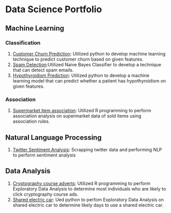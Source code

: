 # Data Science Portfolio
## Machine Learning
### Classification
1. [Customer Churn Prediction](https://github.com/Ruthnguli/Customer-Churn-EDA-prediction/blob/main/Costumer_Churn_EDA_%26_Prediction_.ipynb): Utilized python to develop machine learning technique to predict customer churn based on given features.
2. [Spam Detection](https://github.com/Ruthnguli/Titanic-Prediction-Spambase-Detection/blob/main/Ruth_DS_ML_Naive_Bayes_Exploratory_Data_Analysis.ipynb):Utilized Naive Bayes Classifier to develop a technique that can detect spam emails.
3. [Hypothyroidism Prediction](https://github.com/Ruthnguli/Hypothyroidism-prediction/blob/main/Ruth_NGULI_DS_ML_WK3_IP.ipynb): Utilized python to develop a machine learning model that can predict whether a patient has hypothyroidism on given features.

### Association
1. [Supermarket item association](https://github.com/Ruthnguli/Unsupervised-Leraning-R/blob/main/part_3_IP_Association_Rules_.pdf): Utilized R programming to perform association analysis on supermarket data of sold items using association rules.

## Natural Language Processing
1. [Twitter Sentiment Analysis](https://github.com/Ruthnguli/Twitter-Sentiment-Analysis/blob/main/YellowStone_Final.ipynb): Scrapping twitter data and performing NLP to perform sentiment analysis 

## Data Analysis
1. [Cryptography course adverts](https://github.com/Ruthnguli/R_Programming_EDA/blob/main/IP_WEEk_1_EDA_R_PROG.pdf): Utilized R programming to perform Exploratory Data Analysis to determine most individuals who are likely to click cryptography course ads.
2. [Shared electric car](https://github.com/Ruthnguli/Exploratory-Data-Analysis2/blob/main/Ruth_Nguli_week_4_IP_DS_Core.ipynb): Ued python to perfom Exploratory Data Analysis on shared electric car to determine likely days to use a shared electric car.

